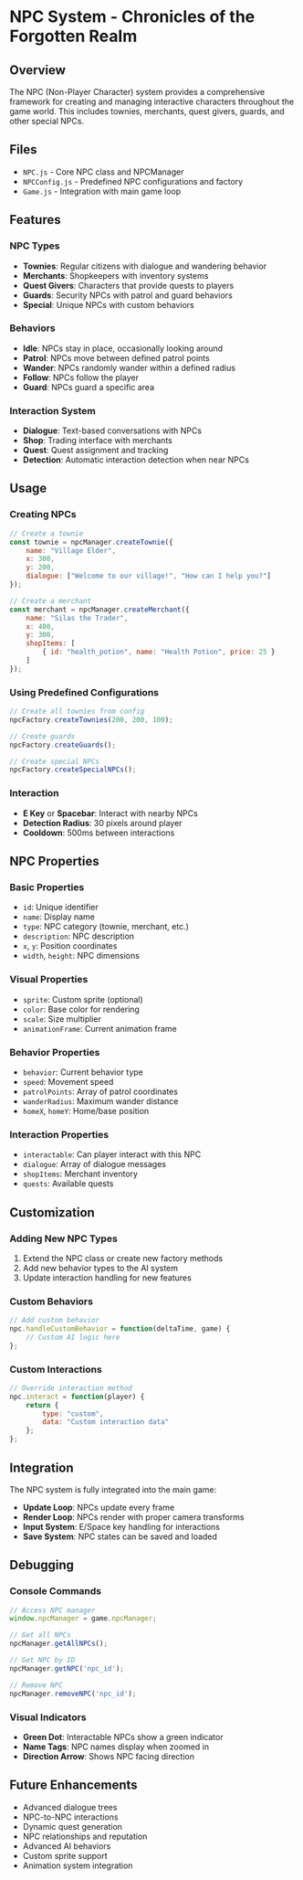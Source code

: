 # NPC System - Chronicles of the Forgotten Realm

## Overview
The NPC (Non-Player Character) system provides a comprehensive framework for creating and managing interactive characters throughout the game world. This includes townies, merchants, quest givers, guards, and other special NPCs.

## Files
- `NPC.js` - Core NPC class and NPCManager
- `NPCConfig.js` - Predefined NPC configurations and factory
- `Game.js` - Integration with main game loop

## Features

### NPC Types
- **Townies**: Regular citizens with dialogue and wandering behavior
- **Merchants**: Shopkeepers with inventory systems
- **Quest Givers**: Characters that provide quests to players
- **Guards**: Security NPCs with patrol and guard behaviors
- **Special**: Unique NPCs with custom behaviors

### Behaviors
- **Idle**: NPCs stay in place, occasionally looking around
- **Patrol**: NPCs move between defined patrol points
- **Wander**: NPCs randomly wander within a defined radius
- **Follow**: NPCs follow the player
- **Guard**: NPCs guard a specific area

### Interaction System
- **Dialogue**: Text-based conversations with NPCs
- **Shop**: Trading interface with merchants
- **Quest**: Quest assignment and tracking
- **Detection**: Automatic interaction detection when near NPCs

## Usage

### Creating NPCs
```javascript
// Create a townie
const townie = npcManager.createTownie({
    name: "Village Elder",
    x: 300,
    y: 200,
    dialogue: ["Welcome to our village!", "How can I help you?"]
});

// Create a merchant
const merchant = npcManager.createMerchant({
    name: "Silas the Trader",
    x: 400,
    y: 300,
    shopItems: [
        { id: "health_potion", name: "Health Potion", price: 25 }
    ]
});
```

### Using Predefined Configurations
```javascript
// Create all townies from config
npcFactory.createTownies(200, 200, 100);

// Create guards
npcFactory.createGuards();

// Create special NPCs
npcFactory.createSpecialNPCs();
```

### Interaction
- **E Key** or **Spacebar**: Interact with nearby NPCs
- **Detection Radius**: 30 pixels around player
- **Cooldown**: 500ms between interactions

## NPC Properties

### Basic Properties
- `id`: Unique identifier
- `name`: Display name
- `type`: NPC category (townie, merchant, etc.)
- `description`: NPC description
- `x`, `y`: Position coordinates
- `width`, `height`: NPC dimensions

### Visual Properties
- `sprite`: Custom sprite (optional)
- `color`: Base color for rendering
- `scale`: Size multiplier
- `animationFrame`: Current animation frame

### Behavior Properties
- `behavior`: Current behavior type
- `speed`: Movement speed
- `patrolPoints`: Array of patrol coordinates
- `wanderRadius`: Maximum wander distance
- `homeX`, `homeY`: Home/base position

### Interaction Properties
- `interactable`: Can player interact with this NPC
- `dialogue`: Array of dialogue messages
- `shopItems`: Merchant inventory
- `quests`: Available quests

## Customization

### Adding New NPC Types
1. Extend the NPC class or create new factory methods
2. Add new behavior types to the AI system
3. Update interaction handling for new features

### Custom Behaviors
```javascript
// Add custom behavior
npc.handleCustomBehavior = function(deltaTime, game) {
    // Custom AI logic here
};
```

### Custom Interactions
```javascript
// Override interaction method
npc.interact = function(player) {
    return {
        type: "custom",
        data: "Custom interaction data"
    };
};
```

## Integration

The NPC system is fully integrated into the main game:
- **Update Loop**: NPCs update every frame
- **Render Loop**: NPCs render with proper camera transforms
- **Input System**: E/Space key handling for interactions
- **Save System**: NPC states can be saved and loaded

## Debugging

### Console Commands
```javascript
// Access NPC manager
window.npcManager = game.npcManager;

// Get all NPCs
npcManager.getAllNPCs();

// Get NPC by ID
npcManager.getNPC('npc_id');

// Remove NPC
npcManager.removeNPC('npc_id');
```

### Visual Indicators
- **Green Dot**: Interactable NPCs show a green indicator
- **Name Tags**: NPC names display when zoomed in
- **Direction Arrow**: Shows NPC facing direction

## Future Enhancements
- Advanced dialogue trees
- NPC-to-NPC interactions
- Dynamic quest generation
- NPC relationships and reputation
- Advanced AI behaviors
- Custom sprite support
- Animation system integration

